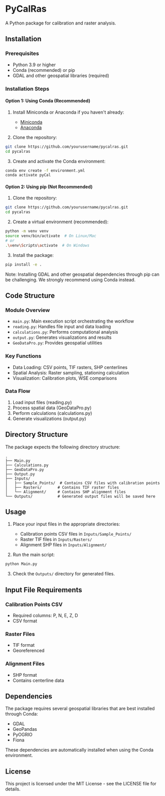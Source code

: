 # PyCalRas

A Python package for calibration and raster analysis.

## Installation

### Prerequisites

- Python 3.9 or higher
- Conda (recommended) or pip
- GDAL and other geospatial libraries (required)

### Installation Steps

#### Option 1: Using Conda (Recommended)

1. Install Miniconda or Anaconda if you haven't already:
   - [Miniconda](https://docs.conda.io/en/latest/miniconda.html)
   - [Anaconda](https://www.anaconda.com/products/distribution)

2. Clone the repository:
```bash
git clone https://github.com/yourusername/pycalras.git
cd pycalras
```

3. Create and activate the Conda environment:
```bash
conda env create -f environment.yml
conda activate pyCal
```

#### Option 2: Using pip (Not Recommended)

1. Clone the repository:
```bash
git clone https://github.com/yourusername/pycalras.git
cd pycalras
```

2. Create a virtual environment (recommended):
```bash
python -m venv venv
source venv/bin/activate  # On Linux/Mac
# or
.\venv\Scripts\activate  # On Windows
```

3. Install the package:
```bash
pip install -e .
```

Note: Installing GDAL and other geospatial dependencies through pip can be challenging. We strongly recommend using Conda instead.

## Code Structure

### Module Overview
- `main.py`: Main execution script orchestrating the workflow
- `reading.py`: Handles file input and data loading
- `calculations.py`: Performs computational analysis
- `output.py`: Generates visualizations and results
- `GeoDataPro.py`: Provides geospatial utilities

### Key Functions
- Data Loading: CSV points, TIF rasters, SHP centerlines
- Spatial Analysis: Raster sampling, stationing calculation
- Visualization: Calibration plots, WSE comparisons

### Data Flow
1. Load input files (reading.py)
2. Process spatial data (GeoDataPro.py)
3. Perform calculations (calculations.py)
4. Generate visualizations (output.py)

## Directory Structure

The package expects the following directory structure:
```
.
├── Main.py
├── Calculations.py
├── GeoDataPro.py
├── Output.py
├── Inputs/
│   ├── Sample_Points/  # Contains CSV files with calibration points
│   ├── Rasters/       # Contains TIF raster files
│   └── Alignment/     # Contains SHP alignment files
└── Outputs/           # Generated output files will be saved here
```

## Usage

1. Place your input files in the appropriate directories:
   - Calibration points CSV files in `Inputs/Sample_Points/`
   - Raster TIF files in `Inputs/Rasters/`
   - Alignment SHP files in `Inputs/Alignment/`

2. Run the main script:
```bash
python Main.py
```

3. Check the `Outputs/` directory for generated files.

## Input File Requirements

### Calibration Points CSV
- Required columns: P, N, E, Z, D
- CSV format

### Raster Files
- TIF format
- Georeferenced

### Alignment Files
- SHP format
- Contains centerline data

## Dependencies

The package requires several geospatial libraries that are best installed through Conda:
- GDAL
- GeoPandas
- PyOGRIO
- Fiona

These dependencies are automatically installed when using the Conda environment.

## License

This project is licensed under the MIT License - see the LICENSE file for details.

